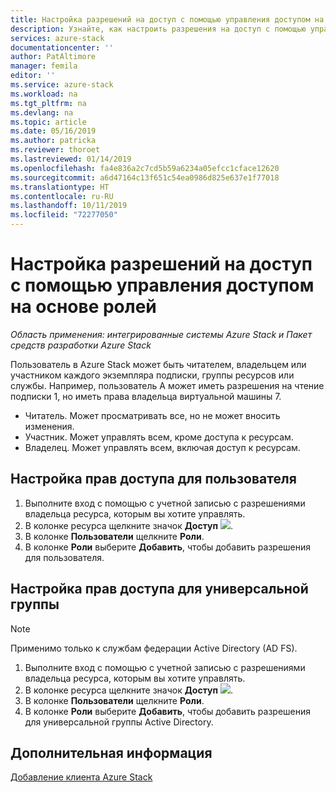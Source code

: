 ```yaml
---
title: Настройка разрешений на доступ с помощью управления доступом на основе ролей | Документация Майкрософт
description: Узнайте, как настроить разрешения на доступ с помощью управления доступом на основе ролей (RBAC) в Azure Stack.
services: azure-stack
documentationcenter: ''
author: PatAltimore
manager: femila
editor: ''
ms.service: azure-stack
ms.workload: na
ms.tgt_pltfrm: na
ms.devlang: na
ms.topic: article
ms.date: 05/16/2019
ms.author: patricka
ms.reviewer: thoroet
ms.lastreviewed: 01/14/2019
ms.openlocfilehash: fa4e836a2c7cd5b59a6234a05efcc1cface12620
ms.sourcegitcommit: a6d47164c13f651c54ea0986d825e637e1f77018
ms.translationtype: HT
ms.contentlocale: ru-RU
ms.lasthandoff: 10/11/2019
ms.locfileid: "72277050"
---
```

# <a name="set-access-permissions-using-role-based-access-control"></a>Настройка разрешений на доступ с помощью управления доступом на основе ролей

*Область применения: интегрированные системы Azure Stack и Пакет средств разработки Azure Stack*

Пользователь в Azure Stack может быть читателем, владельцем или участником каждого экземпляра подписки, группы ресурсов или службы. Например, пользователь A может иметь разрешения на чтение подписки 1, но иметь права владельца виртуальной машины 7.

 - Читатель. Может просматривать все, но не может вносить изменения.
 - Участник. Может управлять всем, кроме доступа к ресурсам.
 - Владелец. Может управлять всем, включая доступ к ресурсам.

## <a name="set-access-permissions-for-a-user"></a>Настройка прав доступа для пользователя

1. Выполните вход с помощью с учетной записью с разрешениями владельца ресурса, которым вы хотите управлять.
2. В колонке ресурса щелкните значок **Доступ** ![](media/azure-stack-manage-permissions/image1.png).
3. В колонке **Пользователи** щелкните **Роли**.
4. В колонке **Роли** выберите **Добавить**, чтобы добавить разрешения для пользователя.

## <a name="set-access-permissions-for-a-universal-group"></a>Настройка прав доступа для универсальной группы 

> [!Note]
> Применимо только к службам федерации Active Directory (AD FS).

1. Выполните вход с помощью с учетной записью с разрешениями владельца ресурса, которым вы хотите управлять.
2. В колонке ресурса щелкните значок **Доступ** ![](media/azure-stack-manage-permissions/image1.png).
3. В колонке **Пользователи** щелкните **Роли**.
4. В колонке **Роли** выберите **Добавить**, чтобы добавить разрешения для универсальной группы Active Directory.

## <a name="next-steps"></a>Дополнительная информация

[Добавление клиента Azure Stack](azure-stack-add-new-user-aad.md)